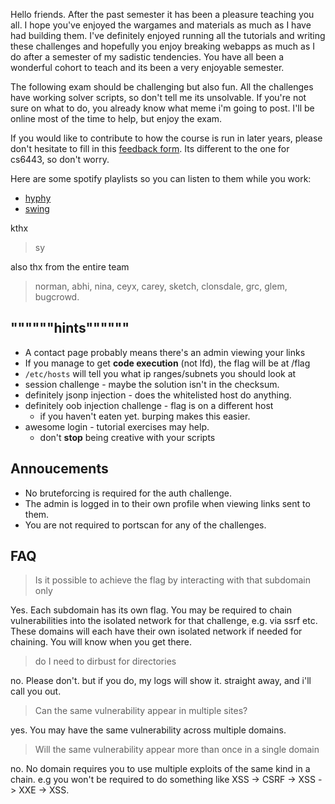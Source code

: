 Hello friends. After the past semester it has been a pleasure teaching you all. I hope you've enjoyed the wargames and materials as much as I have had building them. I've definitely enjoyed running all the tutorials and writing these challenges and hopefully you enjoy breaking webapps as much as I do after a semester of my sadistic tendencies. You have all been a wonderful cohort to teach and its been a very enjoyable semester. 

The following exam should be challenging but also fun. All the challenges have working solver scripts, so don't tell me its unsolvable. If you're not sure on what to do, you already know what meme i'm going to post. I'll be online most of the time to help, but enjoy the exam. 

If you would like to contribute to how the course is run in later years, please don't hesitate to fill in this [feedback form](https://docs.google.com/forms/d/e/1FAIpQLSctBhjom877Xd1VUAGm7bseXnXpk3hjMD26mjUjXnZsHm5kYw/viewform?usp=sf_link). Its different to the one for cs6443, so don't worry.

Here are some spotify playlists so you can listen to them while you work:
* [hyphy](https://open.spotify.com/user/minight/playlist/2ippMIWgPnLZ4SGdnEWbdn?si=Lcj4wk9xQByXdbvyYVc_Ng)
* [swing](https://open.spotify.com/user/leahbrownmusic/playlist/7p0Mc4z8Kr7w43zw1rhvLj?si=lYG45VX_Rs-ITjtFgQ6Chw)

kthx   
> sy

also thx from the entire team  
> norman, abhi, nina, ceyx, carey, sketch, clonsdale, grc, glem, bugcrowd.

## """"""hints""""""

* A contact page probably means there's an admin viewing your links
* If you manage to get **code execution** (not lfd), the flag will be at /flag
* `/etc/hosts` will tell you what ip ranges/subnets you should look at
* session challenge - maybe the solution isn't in the checksum.
* definitely jsonp injection - does the whitelisted host do anything.
* definitely oob injection challenge - flag is on a different host
  - if you haven't eaten yet. burping makes this easier.
* awesome login - tutorial exercises may help.
  - don't **stop** being creative with your scripts

## Annoucements

* No bruteforcing is required for the auth challenge. 
* The admin is logged in to their own profile when viewing links sent to them.
* You are not required to portscan for any of the challenges. 

## FAQ

> Is it possible to achieve the flag by interacting with that subdomain only

Yes. Each subdomain has its own flag. You may be required to chain vulnerabilities into the isolated network for that challenge, e.g. via ssrf etc. These domains will each have their own isolated network if needed for chaining. You will know when you get there.

> do I need to dirbust for directories

no. Please don't. but if you do, my logs will show it. straight away, and i'll call you out.

> Can the same vulnerability appear in multiple sites?

yes. You may have the same vulnerability across multiple domains. 

> Will the same vulnerability appear more than once in a single domain

no. No domain requires you to use multiple exploits of the same kind in a chain. e.g you won't be required to do something like XSS -> CSRF -> XSS -> XXE -> XSS. 
